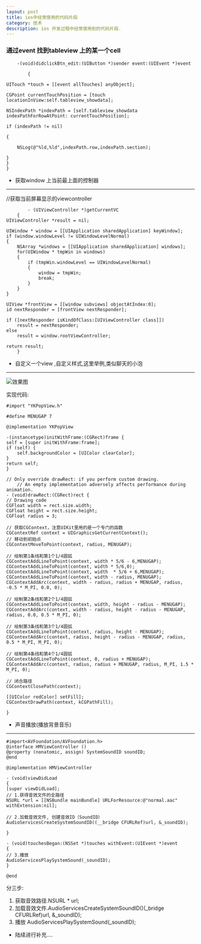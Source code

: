 ```yaml
---
layout: post
title: ios中经常使用的代码片段
category: 技术
description: ios 开发过程中经常使用到的代码片段.
---
```


### 通过event 找到tableview 上的某一个cell

    	-(void)didclickBtn_edit:(UIButton *)sender event:(UIEvent *)event

			{

    UITouch *touch = [[event allTouches] anyObject];

    CGPoint currentTouchPosition = [touch locationInView:self.tableview_showdata];

    NSIndexPath *indexPath = [self.tableview_showdata indexPathForRowAtPoint: currentTouchPosition];

    if (indexPath != nil)

    {

        NSLog(@"%ld,%ld",indexPath.row,indexPath.section);

    }
   	}
   	}
   	
* 获取window 上当前最上面的控制器
---
  		
//获取当前屏幕显示的viewcontroller
    
    	    - (UIViewController *)getCurrentVC
    	{
    UIViewController *result = nil;
     
    UIWindow * window = [[UIApplication sharedApplication] keyWindow];
    if (window.windowLevel != UIWindowLevelNormal)
    {
        NSArray *windows = [[UIApplication sharedApplication] windows];
        for(UIWindow * tmpWin in windows)
        {
            if (tmpWin.windowLevel == UIWindowLevelNormal)
            {
                window = tmpWin;
                break;
            }
        }
    }
     
    UIView *frontView = [[window subviews] objectAtIndex:0];
    id nextResponder = [frontView nextResponder];
     
    if ([nextResponder isKindOfClass:[UIViewController class]])
        result = nextResponder;
    else
        result = window.rootViewController;
     
    return result;
    	}


* 自定义一个view ,自定义样式,这里举例,类似聊天的小泡
---
![效果图](http://ww3.sinaimg.cn/large/7f5ba233gw1exmru8ng1jj20hq0vkdg6.jpg)

实现代码:
  	  	
	#import "YKPopView.h"

	#define MENUGAP 7
 
	@implementation YKPopView
 
	-(instancetype)initWithFrame:(CGRect)frame {
    self = [super initWithFrame:frame];
    if (self) {
        self.backgroundColor = [UIColor clearColor];
    }
    return self;
	}

	// Only override drawRect: if you perform custom drawing.
		// An empty implementation adversely affects performance during animation.
	- (void)drawRect:(CGRect)rect {
    // Drawing code
    CGFloat width = rect.size.width;
    CGFloat height = rect.size.height;
    CGFloat radius = 3;
     
    // 获取CGContext，注意UIKit里用的是一个专门的函数
    CGContextRef context = UIGraphicsGetCurrentContext();
    // 移动到初始点
    CGContextMoveToPoint(context, radius, MENUGAP);
     
    // 绘制第1条线和第1个1/4圆弧
    CGContextAddLineToPoint(context, width * 5/6 - 6,MENUGAP);
    CGContextAddLineToPoint(context, width * 5/6,0);
    CGContextAddLineToPoint(context, width  * 5/6 + 6,MENUGAP);
    CGContextAddLineToPoint(context, width - radius, MENUGAP);
    CGContextAddArc(context, width - radius, radius + MENUGAP, radius, -0.5 * M_PI, 0.0, 0);
     
    // 绘制第2条线和第2个1/4圆弧
    CGContextAddLineToPoint(context, width, height - radius - MENUGAP);
    CGContextAddArc(context, width - radius, height - radius - MENUGAP, radius, 0.0, 0.5 * M_PI, 0);
     
    // 绘制第3条线和第3个1/4圆弧
    CGContextAddLineToPoint(context, radius, height - MENUGAP);
    CGContextAddArc(context, radius, height - radius - MENUGAP, radius, 0.5 * M_PI, M_PI, 0);
     
    // 绘制第4条线和第4个1/4圆弧
    CGContextAddLineToPoint(context, 0, radius + MENUGAP);
    CGContextAddArc(context, radius, radius + MENUGAP, radius, M_PI, 1.5 * M_PI, 0);
     
    // 闭合路径
    CGContextClosePath(context);
     
    [[UIColor redColor] setFill];
    CGContextDrawPath(context, kCGPathFill);
 
	}
	
* 声音播放(播放背景音乐)
---
	#import<AVFoundation/AVFoundation.h>
	@interface HMViewController ()
	@property (nonatomic, assign) SystemSoundID soundID;
	@end

	@implementation HMViewController

	- (void)viewDidLoad
	{
    [super viewDidLoad];
    // 1.获得音效文件的全路径
    NSURL *url = [[NSBundle mainBundle] URLForResource:@"normal.aac" withExtension:nil];
    
    // 2.加载音效文件, 创建音效ID（SoundID）
    AudioServicesCreateSystemSoundID((__bridge CFURLRef)url, &_soundID);
    
	}

	- (void)touchesBegan:(NSSet *)touches withEvent:(UIEvent *)event
	{
    // 3.播放
    AudioServicesPlaySystemSound(_soundID);
	}

	@end


分三步:

1. 获取音效路径.NSURL * url;
2. 加载音效文件.AudioServicesCreateSystemSoundID()(_bridge CFURLRef)url, &_soundID);
3. 播放 AudioServicesPlaySystemSound(_soundID);




* 陆续进行补充....
